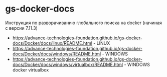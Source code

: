 # gs-docker-docs
Инструкция по разворачиванию глобального поиска на docker (начиная с версии 7.11.3)

* https://advance-technologies-foundation.github.io/gs-docker-docs/Docker/docs/linux/README.html - LINUX
* https://advance-technologies-foundation.github.io/gs-docker-docs/Docker/docs/windows/README.html - WINDOWS
* https://advance-technologies-foundation.github.io/gs-docker-docs/Docker/docs/windows/virtualbox/README.html - WINDOWS docker virtualbox
